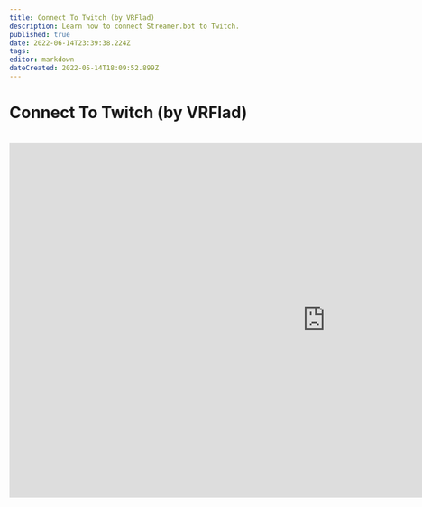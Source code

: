 ```yaml
---
title: Connect To Twitch (by VRFlad)
description: Learn how to connect Streamer.bot to Twitch.
published: true
date: 2022-06-14T23:39:38.224Z
tags: 
editor: markdown
dateCreated: 2022-05-14T18:09:52.899Z
---
```


# Connect To Twitch (by VRFlad)
<br>
<iframe width="1120" height="630" src="https://www.youtube.com/embed/7MkzsxgfVgg" title="YouTube video player" frameborder="0" allow="accelerometer; autoplay; clipboard-write; encrypted-media; gyroscope; picture-in-picture" allowfullscreen></iframe>